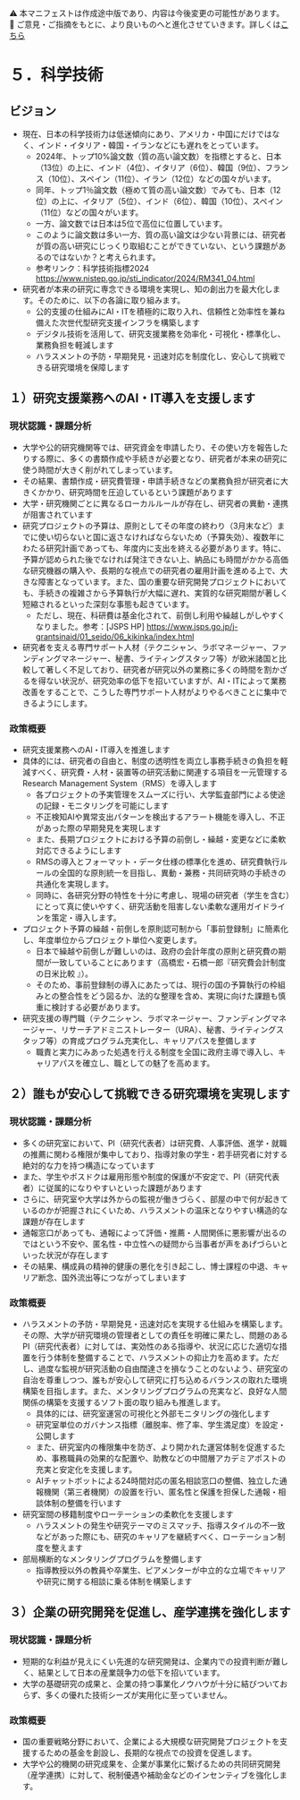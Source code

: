 ⚠️ 本マニフェストは作成途中版であり、内容は今後変更の可能性があります。  
💬 ご意見・ご指摘をもとに、より良いものへと進化させていきます。詳しくは[こちら](README.md#このマニフェスト自身もみんなの知恵を集めて改善していきます)

# ５．科学技術

## ビジョン

* 現在、日本の科学技術力は低迷傾向にあり、アメリカ・中国にだけではなく、インド・イタリア・韓国・イランなどにも遅れをとっています。
    * 2024年、トップ10%論文数（質の高い論文数）を指標とすると、日本（13位）の上に、インド（4位）、イタリア（6位）、韓国（9位）、フランス（10位）、スペイン（11位）、イラン（12位）などの国々がいます。
    * 同年、トップ1％論文数（極めて質の高い論文数）でみても、日本（12位）の上に、イタリア（5位）、インド（6位）、韓国（10位）、スペイン（11位）などの国々がいます。
    * 一方、論文数では日本は5位で高位に位置しています。
    * このように論文数は多い一方、質の高い論文は少ない背景には、研究者が質の高い研究にじっくり取組むことができていない、という課題があるのではないか？と考えられます。
    * 参考リンク：科学技術指標2024　https://www.nistep.go.jp/sti_indicator/2024/RM341_04.html
* 研究者が本来の研究に専念できる環境を実現し、知の創出力を最大化します。そのために、以下の各論に取り組みます。
    * 公的支援の仕組みにAI・ITを積極的に取り入れ、信頼性と効率性を兼ね備えた次世代型研究支援インフラを構築します
    * デジタル技術を活用して、研究支援業務を効率化・可視化・標準化し、業務負担を軽減します
    * ハラスメントの予防・早期発見・迅速対応を制度化し、安心して挑戦できる研究環境を保障します

## １）研究支援業務へのAI・IT導入を支援します

### 現状認識・課題分析

* 大学や公的研究機関等では、研究資金を申請したり、その使い方を報告したりする際に、多くの書類作成や手続きが必要となり、研究者が本来の研究に使う時間が大きく削がれてしまっています。  
* その結果、書類作成・研究費管理・申請手続きなどの業務負担が研究者に大きくかかり、研究時間を圧迫しているという課題があります  
* 大学・研究機関ごとに異なるローカルルールが存在し、研究者の異動・連携が阻害されています  
* 研究プロジェクトの予算は、原則としてその年度の終わり（3月末など）までに使い切らないと国に返さなければならないため（予算失効）、複数年にわたる研究計画であっても、年度内に支出を終える必要があります。特に、予算が認められた後でなければ発注できない上、納品にも時間がかかる高価な研究機器の購入や、長期的な視点での研究者の雇用計画を進める上で、大きな障害となっています。また、国の重要な研究開発プロジェクトにおいても、手続きの複雑さから予算執行が大幅に遅れ、実質的な研究期間が著しく短縮されるといった深刻な事態も起きています。
  * ただし、現在、科研費は基金化されて、前倒し利用や繰越しがしやすくなりました。参考：[JSPS HP] https://www.jsps.go.jp/j-grantsinaid/01_seido/06_kikinka/index.html
* 研究者を支える専門サポート人材（テクニシャン、ラボマネージャー、ファンディングマネージャー、秘書、ライティングスタッフ等）が欧米諸国と比較して著しく不足しており、研究者が研究以外の業務に多くの時間を割かざるを得ない状況が、研究効率の低下を招いていますが、AI・ITによって業務改善をすることで、こうした専門サポート人材がよりやるべきことに集中できるようにします。

### 政策概要

* 研究支援業務へのAI・IT導入を推進します  
* 具体的には、研究者の自由と、制度の透明性を両立し事務手続きの負担を軽減すべく、研究費・人材・装置等の研究活動に関連する項目を一元管理するResearch Management System（RMS）を導入します  
  * 各プロジェクトの予実管理をスムーズに行い、大学監査部門による使途の記録・モニタリングを可能にします  
  * 不正検知AIや異常支出パターンを検出するアラート機能を導入し、不正があった際の早期発見を実現します  
  * また、長期プロジェクトにおける予算の前倒し・繰越・変更などに柔軟対応できるようにします  
  * RMSの導入とフォーマット・データ仕様の標準化を進め、研究費執行ルールの全国的な原則統一を目指し、異動・兼務・共同研究時の手続きの共通化を実現します。
  * 同時に、各研究分野の特性を十分に考慮し、現場の研究者（学生を含む）にとって真に使いやすく、研究活動を阻害しない柔軟な運用ガイドラインを策定・導入します。   
* プロジェクト予算の繰越・前倒しを原則認可制から「事前登録制」に簡素化し、年度単位からプロジェクト単位へ変更します。
  * 日本で繰越や前倒しが難しいのは、政府の会計年度の原則と研究費の期間が一致していることにあります（高橋宏・石橋一郎『研究費会計制度の日米比較 』）。
  * そのため、事前登録制の導入にあたっては、現行の国の予算執行の枠組みとの整合性をどう図るか、法的な整理を含め、実現に向けた課題も慎重に検討する必要があります。
* 研究支援の専門職（テクニシャン、ラボマネージャー、ファンディングマネージャー、リサーチアドミニストレーター（URA）、秘書、ライティングスタッフ等）の育成プログラム充実化し、キャリアパスを整備します
  * 職責と実力にみあった処遇を行える制度を全国に政府主導で導入し、キャリアパスを確立し、職としての魅了を高めます。

## ２）誰もが安心して挑戦できる研究環境を実現します

### 現状認識・課題分析

* 多くの研究室において、PI（研究代表者）は研究費、人事評価、進学・就職の推薦に関わる権限が集中しており、指導対象の学生・若手研究者に対する絶対的な力を持つ構造になっています  
* また、学生やポスドクは雇用形態や制度的保護が不安定で、PI（研究代表者）に従属的になりやすいといった課題があります  
* さらに、研究室や大学は外からの監視が働きづらく、部屋の中で何が起きているのかが把握されにくいため、ハラスメントの温床となりやすい構造的な課題が存在します  
* 通報窓口があっても、通報によって評価・推薦・人間関係に悪影響が出るのではという不安や、匿名性・中立性への疑問から当事者が声をあげづらいといった状況が存在します  
* その結果、構成員の精神的健康の悪化を引き起こし、博士課程の中退、キャリア断念、国外流出等につながってしまいます

### 政策概要

* ハラスメントの予防・早期発見・迅速対応を実現する仕組みを構築します。その際、大学が研究環境の管理者としての責任を明確に果たし、問題のあるPI（研究代表者）に対しては、実効性のある指導や、状況に応じた適切な措置を行う体制を整備することで、ハラスメントの抑止力を高めます。ただし、過度な監視が研究活動の自由闊達さを損なうことのないよう、研究室の自治を尊重しつつ、誰もが安心して研究に打ち込めるバランスの取れた環境構築を目指します。また、メンタリングプログラムの充実など、良好な人間関係の構築を支援するソフト面の取り組みも推進します。
  * 具体的には、研究室運営の可視化と外部モニタリングの強化します  
  * 研究室単位のガバナンス指標（離脱率、修了率、学生満足度）を設定・公開します  
  * また、研究室内の権限集中を防ぎ、より開かれた運営体制を促進するため、事務職員の効果的な配置や、助教などの中間層アカデミアポストの充実と安定化を支援します。  
  * AIチャットボットによる24時間対応の匿名相談窓口の整備、独立した通報機関（第三者機関）の設置を行い、匿名性と保護を担保した通報・相談体制の整備を行います  
* 研究室間の移籍制度やローテーションの柔軟化を支援します  
  * ハラスメントの発生や研究テーマのミスマッチ、指導スタイルの不一致などがあった際にも、研究のキャリアを継続すべく、ローテーション制度を整えます  
* 部局横断的なメンタリングプログラムを整備します  
  * 指導教授以外の教員や卒業生、ピアメンターが中立的な立場でキャリアや研究に関する相談に乗る体制を構築します

## ３）企業の研究開発を促進し、産学連携を強化します

### 現状認識・課題分析

* 短期的な利益が見えにくい先進的な研究開発は、企業内での投資判断が難しく、結果として日本の産業競争力の低下を招いています。
* 大学の基礎研究の成果と、企業の持つ事業化ノウハウが十分に結びついておらず、多くの優れた技術シーズが実用化に至っていません。

### 政策概要

* 国の重要戦略分野において、企業による大規模な研究開発プロジェクトを支援するための基金を創設し、長期的な視点での投資を促進します。
* 大学や公的機関の研究成果を、企業が事業化に繋げるための共同研究開発（産学連携）に対して、税制優遇や補助金などのインセンティブを強化します。
